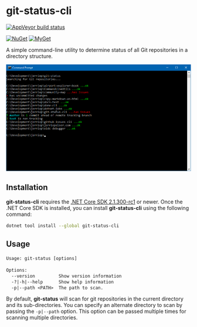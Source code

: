 # git-status-cli

[![AppVeyor build status][appveyor-badge]](https://ci.appveyor.com/project/jerriep/git-status-cli/branch/master)

[appveyor-badge]: https://img.shields.io/appveyor/ci/jerriep/git-status-cli/master.svg?label=appveyor&style=flat-square

[![NuGet][main-nuget-badge]][main-nuget] [![MyGet][main-myget-badge]][main-myget]

[main-nuget]: https://www.nuget.org/packages/git-status-cli/
[main-nuget-badge]: https://img.shields.io/nuget/v/git-status-cli.svg?style=flat-square&label=nuget
[main-myget]: https://www.myget.org/feed/jerriep/package/nuget/git-status-cli
[main-myget-badge]: https://img.shields.io/www.myget/jerriep/vpre/git-status-cli.svg?style=flat-square&label=myget

A simple command-line utility to determine status of all Git repositories in a directory structure.

![](screenshot.png)

## Installation

**git-status-cli** requires the [.NET Core SDK 2.1.300-rc1](https://www.microsoft.com/net/download/dotnet-core/sdk-2.1.300-rc1) or newer. Once the .NET Core SDK is installed, you can install **git-status-cli** using the following command:

```bash
dotnet tool install --global git-status-cli
```

## Usage

```text
Usage: git-status [options]

Options:
  --version         Show version information
  -?|-h|--help      Show help information
  -p|--path <PATH>  The path to scan.
```

By default, **git-status** will scan for git repositories in the current directory and its sub-directories. You can specify an alternate directory to scan by passing the `-p|--path` option. This option can be passed multiple times for scanning multiple directories.